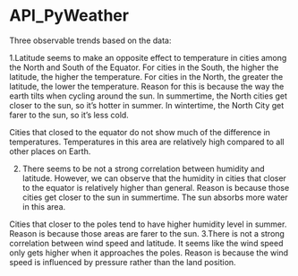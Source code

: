 # API_PyWeather

Three observable trends based on the data:

1.Latitude seems to make an opposite effect to temperature in cities among the North and South of the Equator. For cities in the South, the higher the latitude, the higher the temperature. For cities in the North, the greater the latitude, the lower the temperature.
Reason for this is because the way the earth tilts when cycling around the sun. In summertime, the North cities get closer to the sun, so it’s hotter in summer. In wintertime, the North City get farer to the sun, so it’s less cold. 

Cities that closed to the equator do not show much of the difference in temperatures. Temperatures in this area are relatively high compared to all other places on Earth. 

2. There seems to be not a strong correlation between humidity and latitude. However, we can observe that the humidity in cities that closer to the equator is relatively higher than general. Reason is because those cities get closer to the sun in summertime. The sun absorbs more water in this area.  

Cities that closer to the poles tend to have higher humidity level in summer. Reason is because those areas are farer to the sun.
3.There is not a strong correlation between wind speed and latitude. It seems like the wind speed only gets higher when it approaches the poles. Reason is because the wind speed is influenced by pressure rather than the land position.

